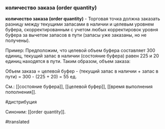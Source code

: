 ### количество заказа (order quantity)

**количество заказа (order quantity)** - Торговая точка должна заказать разницу между текущими запасами в наличии и целевым уровнем буфера, скорректированным с учетом любых корректировок уровня буфера за вычетом запасов в пути (запасы уже заказаны, но не получены).

Пример: Предположим, что целевой объем буфера составляет 300 единиц, текущий запас в наличии (состояние буфера) равен 225 и 20 единиц находятся в пути. Таким образом, объем заказа:

Объем заказа = целевой буфер - (текущий запас в наличии + запас в пути) = 300 - (225 + 20) = 55 ед.

См.: [[состояние буфера]], [[целевой буфер]], [[время выполнения пополнения]].

#дистрибуция

Синоним: [[order quantity]].

#translated
